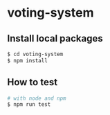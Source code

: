 # voting-system

## Install local packages

```bash
$ cd voting-system
$ npm install
```

## How to test

```bash
# with node and npm
$ npm run test
```